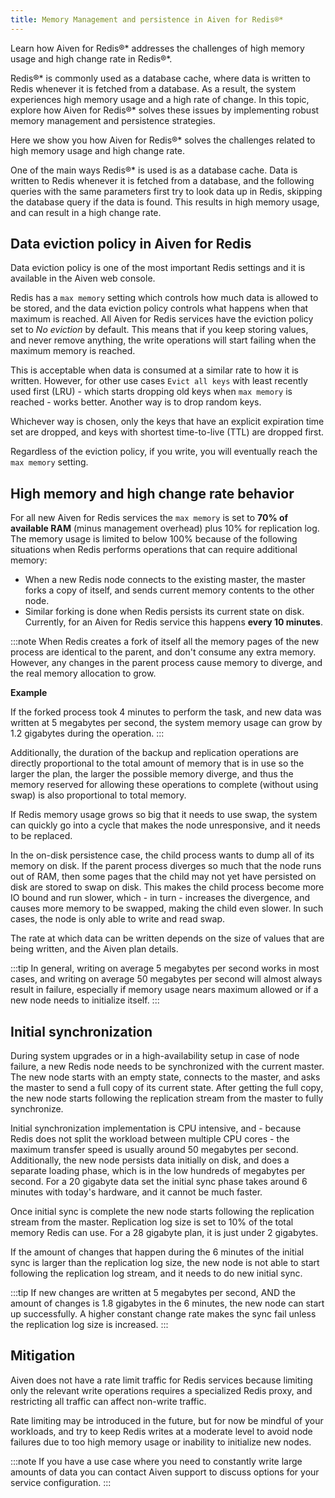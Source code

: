 ```yaml
---
title: Memory Management and persistence in Aiven for Redis®*
---
```


Learn how Aiven for Redis®\* addresses the challenges of high memory
usage and high change rate in Redis®\*.

Redis®\* is commonly used as a database cache, where data is written to
Redis whenever it is fetched from a database. As a result, the system
experiences high memory usage and a high rate of change. In this topic,
explore how Aiven for Redis®\* solves these issues by implementing
robust memory management and persistence strategies.

Here we show you how Aiven for Redis®\* solves the challenges related to
high memory usage and high change rate.

One of the main ways Redis®\* is used is as a database cache. Data is
written to Redis whenever it is fetched from a database, and the
following queries with the same parameters first try to look data up in
Redis, skipping the database query if the data is found. This results in
high memory usage, and can result in a high change rate.

## Data eviction policy in Aiven for Redis

Data eviction policy is one of the most important Redis settings and it
is available in the Aiven web console.

Redis has a `max memory` setting which controls how much data is allowed
to be stored, and the data eviction policy controls what happens when
that maximum is reached. All Aiven for Redis services have the eviction
policy set to *No eviction* by default. This means that if you keep
storing values, and never remove anything, the write operations will
start failing when the maximum memory is reached.

This is acceptable when data is consumed at a similar rate to how it is
written. However, for other use cases `Evict all keys` with least
recently used first (LRU) - which starts dropping old keys when
`max memory` is reached - works better. Another way is to drop random
keys.

Whichever way is chosen, only the keys that have an explicit expiration
time set are dropped, and keys with shortest time-to-live (TTL) are
dropped first.

Regardless of the eviction policy, if you write, you will eventually
reach the `max memory` setting.

## High memory and high change rate behavior

For all new Aiven for Redis services the `max memory` is set to **70% of
available RAM** (minus management overhead) plus 10% for replication
log. The memory usage is limited to below 100% because of the following
situations when Redis performs operations that can require additional
memory:

-   When a new Redis node connects to the existing master, the master
    forks a copy of itself, and sends current memory contents to the
    other node.
-   Similar forking is done when Redis persists its current state on
    disk. Currently, for an Aiven for Redis service this happens **every
    10 minutes**.

:::note
When Redis creates a fork of itself all the memory pages of the new
process are identical to the parent, and don\'t consume any extra
memory. However, any changes in the parent process cause memory to
diverge, and the real memory allocation to grow.

**Example**

If the forked process took 4 minutes to perform the task, and new data
was written at 5 megabytes per second, the system memory usage can grow
by 1.2 gigabytes during the operation.
:::

Additionally, the duration of the backup and replication operations are
directly proportional to the total amount of memory that is in use so
the larger the plan, the larger the possible memory diverge, and thus
the memory reserved for allowing these operations to complete (without
using swap) is also proportional to total memory.

If Redis memory usage grows so big that it needs to use swap, the system
can quickly go into a cycle that makes the node unresponsive, and it
needs to be replaced.

In the on-disk persistence case, the child process wants to dump all of
its memory on disk. If the parent process diverges so much that the node
runs out of RAM, then some pages that the child may not yet have
persisted on disk are stored to swap on disk. This makes the child
process become more IO bound and run slower, which - in turn - increases
the divergence, and causes more memory to be swapped, making the child
even slower. In such cases, the node is only able to write and read
swap.

The rate at which data can be written depends on the size of values that
are being written, and the Aiven plan details.

:::tip
In general, writing on average 5 megabytes per second works in most
cases, and writing on average 50 megabytes per second will almost always
result in failure, especially if memory usage nears maximum allowed or
if a new node needs to initialize itself.
:::

## Initial synchronization

During system upgrades or in a high-availability setup in case of node
failure, a new Redis node needs to be synchronized with the current
master. The new node starts with an empty state, connects to the master,
and asks the master to send a full copy of its current state. After
getting the full copy, the new node starts following the replication
stream from the master to fully synchronize.

Initial synchronization implementation is CPU intensive, and - because
Redis does not split the workload between multiple CPU cores - the
maximum transfer speed is usually around 50 megabytes per second.
Additionally, the new node persists data initially on disk, and does a
separate loading phase, which is in the low hundreds of megabytes per
second. For a 20 gigabyte data set the initial sync phase takes around 6
minutes with today\'s hardware, and it cannot be much faster.

Once initial sync is complete the new node starts following the
replication stream from the master. Replication log size is set to 10%
of the total memory Redis can use. For a 28 gigabyte plan, it is just
under 2 gigabytes.

If the amount of changes that happen during the 6 minutes of the initial
sync is larger than the replication log size, the new node is not able
to start following the replication log stream, and it needs to do new
initial sync.

:::tip
If new changes are written at 5 megabytes per second, AND the amount of
changes is 1.8 gigabytes in the 6 minutes, the new node can start up
successfully. A higher constant change rate makes the sync fail unless
the replication log size is increased.
:::

## Mitigation

Aiven does not have a rate limit traffic for Redis services because
limiting only the relevant write operations requires a specialized Redis
proxy, and restricting all traffic can affect non-write traffic.

Rate limiting may be introduced in the future, but for now be mindful of
your workloads, and try to keep Redis writes at a moderate level to
avoid node failures due to too high memory usage or inability to
initialize new nodes.

:::note
If you have a use case where you need to constantly write large amounts
of data you can contact Aiven support to discuss options for your
service configuration.
:::

